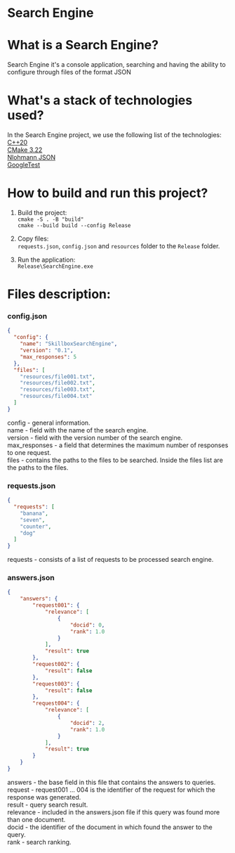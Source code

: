 <h1>Search Engine</h1>

# What is a Search Engine?

Search Engine it's a console application, searching and having the ability to configure through files of the format JSON

# What's a stack of technologies used?

In the Search Engine project, we use the following list of the technologies:
<br>
[C++20](https://en.cppreference.com/w/cpp/20)
<br>
[CMake 3.22](https://cmake.org/cmake/help/latest/release/3.22.html)
<br>
[Nlohmann JSON](https://github.com/nlohmann/json)
<br>
[GoogleTest](https://github.com/google/googletest)

# How to build and run this project?

1. Build the project: <br>
`cmake -S . -B "build"`<br>
`cmake --build build --config Release`<br>

2. Copy files:<br>
`requests.json`, `config.json` and `resources` folder to the `Release` folder.

3. Run the application:<br>
`Release\SearchEngine.exe`<br>

# Files description:

<h3>config.json</h3>

```json
{
  "config": {
    "name": "SkillboxSearchEngine",
    "version": "0.1",
    "max_responses": 5
  },
  "files": [
    "resources/file001.txt",
    "resources/file002.txt",
    "resources/file003.txt",
    "resources/file004.txt"
  ]
}
```

config - general information.<br>
name - field with the name of the search engine.<br>
version - field with the version number of the search engine.<br>
max_responses - a field that determines the maximum number of responses to one request.<br>
files - contains the paths to the files to be searched. Inside the files list are the paths to the files.<br>

<h3>requests.json</h3>

```json
{
  "requests": [
    "banana",
    "seven",
    "counter",
    "dog"
  ]
}
```

requests - consists of a list of requests to be processed search engine.

<h3>answers.json</h3>

```json
{
    "answers": {
        "request001": {
            "relevance": [
                {
                    "docid": 0,
                    "rank": 1.0
                }
            ],
            "result": true
        },
        "request002": {
            "result": false
        },
        "request003": {
            "result": false
        },
        "request004": {
            "relevance": [
                {
                    "docid": 2,
                    "rank": 1.0
                }
            ],
            "result": true
        }
    }
}
```

answers - the base field in this file that contains the answers to queries.<br>
request - request001 ... 004 is the identifier of the request for which the response was generated.<br>
result - query search result.<br>
relevance - included in the answers.json file if this query was found more than one document.<br>
docid - the identifier of the document in which found the answer to the query.<br>
rank - search ranking.
